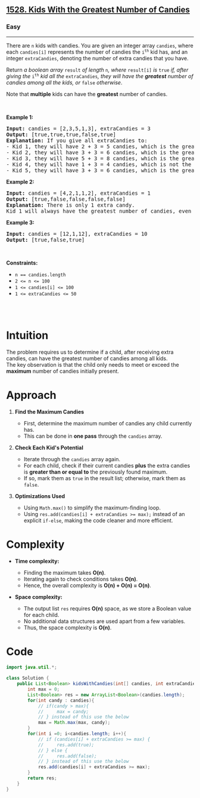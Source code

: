 <h2><a href="https://leetcode.com/problems/kids-with-the-greatest-number-of-candies">1528. Kids With the Greatest Number of Candies</a></h2><h3>Easy</h3><hr><p>There are <code>n</code> kids with candies. You are given an integer array <code>candies</code>, where each <code>candies[i]</code> represents the number of candies the <code>i<sup>th</sup></code> kid has, and an integer <code>extraCandies</code>, denoting the number of extra candies that you have.</p>

<p>Return <em>a boolean array </em><code>result</code><em> of length </em><code>n</code><em>, where </em><code>result[i]</code><em> is </em><code>true</code><em> if, after giving the </em><code>i<sup>th</sup></code><em> kid all the </em><code>extraCandies</code><em>, they will have the <strong>greatest</strong> number of candies among all the kids</em><em>, or </em><code>false</code><em> otherwise</em>.</p>

<p>Note that <strong>multiple</strong> kids can have the <strong>greatest</strong> number of candies.</p>

<p>&nbsp;</p>
<p><strong class="example">Example 1:</strong></p>

<pre>
<strong>Input:</strong> candies = [2,3,5,1,3], extraCandies = 3
<strong>Output:</strong> [true,true,true,false,true] 
<strong>Explanation:</strong> If you give all extraCandies to:
- Kid 1, they will have 2 + 3 = 5 candies, which is the greatest among the kids.
- Kid 2, they will have 3 + 3 = 6 candies, which is the greatest among the kids.
- Kid 3, they will have 5 + 3 = 8 candies, which is the greatest among the kids.
- Kid 4, they will have 1 + 3 = 4 candies, which is not the greatest among the kids.
- Kid 5, they will have 3 + 3 = 6 candies, which is the greatest among the kids.
</pre>

<p><strong class="example">Example 2:</strong></p>

<pre>
<strong>Input:</strong> candies = [4,2,1,1,2], extraCandies = 1
<strong>Output:</strong> [true,false,false,false,false] 
<strong>Explanation:</strong> There is only 1 extra candy.
Kid 1 will always have the greatest number of candies, even if a different kid is given the extra candy.
</pre>

<p><strong class="example">Example 3:</strong></p>

<pre>
<strong>Input:</strong> candies = [12,1,12], extraCandies = 10
<strong>Output:</strong> [true,false,true]
</pre>

<p>&nbsp;</p>
<p><strong>Constraints:</strong></p>

<ul>
	<li><code>n == candies.length</code></li>
	<li><code>2 &lt;= n &lt;= 100</code></li>
	<li><code>1 &lt;= candies[i] &lt;= 100</code></li>
	<li><code>1 &lt;= extraCandies &lt;= 50</code></li>
</ul>
<br><br>

# Intuition
The problem requires us to determine if a child, after receiving extra candies, can have the greatest number of candies among all kids.  
The key observation is that the child only needs to meet or exceed the **maximum** number of candies initially present.

# Approach
1. **Find the Maximum Candies**  
   - First, determine the maximum number of candies any child currently has.  
   - This can be done in **one pass** through the `candies` array.  

2. **Check Each Kid's Potential**  
   - Iterate through the `candies` array again.  
   - For each child, check if their current candies **plus** the extra candies is **greater than or equal to** the previously found maximum.  
   - If so, mark them as `true` in the result list; otherwise, mark them as `false`.

3. **Optimizations Used**  
   - Using `Math.max()` to simplify the maximum-finding loop.  
   - Using `res.add(candies[i] + extraCandies >= max);` instead of an explicit `if-else`, making the code cleaner and more efficient.

# Complexity
- **Time complexity:**  
  - Finding the maximum takes **O(n)**.  
  - Iterating again to check conditions takes **O(n)**.  
  - Hence, the overall complexity is **O(n) + O(n) = O(n)**.

- **Space complexity:**  
  - The output list `res` requires **O(n)** space, as we store a Boolean value for each child.  
  - No additional data structures are used apart from a few variables.  
  - Thus, the space complexity is **O(n)**.

# Code
```java
import java.util.*;

class Solution {
    public List<Boolean> kidsWithCandies(int[] candies, int extraCandies) {
        int max = 0;
        List<Boolean> res = new ArrayList<Boolean>(candies.length);
        for(int candy : candies){
            // if(candy > max){
            //     max = candy;
            // } instead of this use the below 
            max = Math.max(max, candy);
        }
        for(int i =0; i<candies.length; i++){
            // if (candies[i] + extraCandies >= max) {
            //     res.add(true);
            // } else {
            //     res.add(false);
            // } instead of this use the below
            res.add(candies[i] + extraCandies >= max);
        }
        return res;
    }
}

